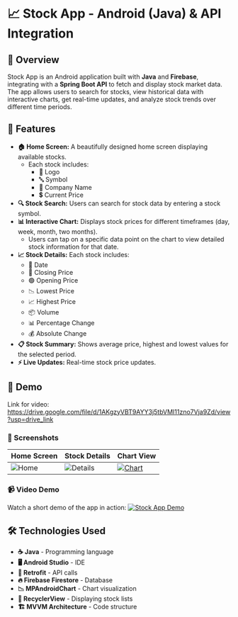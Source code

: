 # 📈 Stock App - Android (Java) & API Integration

## 🌟 Overview

Stock App is an Android application built with **Java** and **Firebase**, integrating with a **Spring Boot API** to fetch and display stock market data. The app allows users to search for stocks, view historical data with interactive charts, get real-time updates, and analyze stock trends over different time periods.

## 🚀 Features

- **🏠 Home Screen:** A beautifully designed home screen displaying available stocks.
  - Each stock includes:
    - 🏢 Logo
    - 🔤 Symbol
    - 📛 Company Name
    - 💲 Current Price
- **🔍 Stock Search:** Users can search for stock data by entering a stock symbol.
- **📊 Interactive Chart:** Displays stock prices for different timeframes (day, week, month, two months).
  - Users can tap on a specific data point on the chart to view detailed stock information for that date.
- **📈 Stock Details:** Each stock includes:
  - 📅 Date
  - 🔴 Closing Price
  - 🟢 Opening Price
  - 📉 Lowest Price
  - 📈 Highest Price
  - 📦 Volume
  - 📊 Percentage Change
  - 💰 Absolute Change
- **📋 Stock Summary:** Shows average price, highest and lowest values for the selected period.
- **⚡ Live Updates:** Real-time stock price updates.

## 🎥 Demo
Link for video: https://drive.google.com/file/d/1AKgzyVBT9AYY3j5tbVMI11zno7Vja9Zd/view?usp=drive_link

### 📱 Screenshots
| Home Screen | Stock Details | Chart View |
|------------|--------------|------------|
| ![Home]([path_to_home_screenshot](https://drive.google.com/file/d/1AKgzyVBT9AYY3j5tbVMI11zno7Vja9Zd/view?usp=drive_link)) | ![Details]([path_to_details_screenshot](https://drive.google.com/file/d/1AKgzyVBT9AYY3j5tbVMI11zno7Vja9Zd/view?usp=drive_link)) | [![Chart](path_to_chart_screenshot)](https://drive.google.com/file/d/1AKgzyVBT9AYY3j5tbVMI11zno7Vja9Zd/view?usp=drive_link) |

### 📹 Video Demo
Watch a short demo of the app in action:
[![Stock App Demo](path_to_video_thumbnail)](path_to_video_link)

## 🛠️ Technologies Used

- **☕ Java** - Programming language
- **🖥️ Android Studio** - IDE
- **🔗 Retrofit** - API calls
- **🔥 Firebase Firestore** - Database
- **📉 MPAndroidChart** - Chart visualization
- **📜 RecyclerView** - Displaying stock lists
- **🏗️ MVVM Architecture** - Code structure



